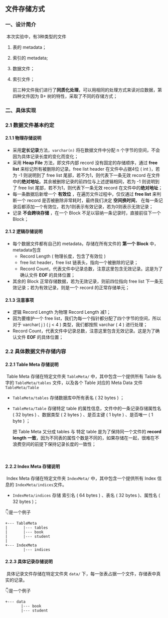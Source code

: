 ## 文件存储方式

### 一、设计简介

​	本次实验中，有3种类型的文件

1. 表的 metadata；

2. 索引的 metadata;

3. 数据文件；

4. 索引文件；

   前三种文件我们进行了**同质化处理**，可以用相同的处理方式来读对应数据，第四种文件因为 B+ 树的特性，采取了不同的存储方式；

### 二、具体实现

### 2.1 数据文件基本约定

#### 2.1.1 物理存储说明

- 采用**定长记录**方法，`varchar(n)` 将在数据文件中分配 n 个字节的空间，不会因为具体记录长度的变化而变化；
- 采用 **Heap File** 方法，即文件内部 record 没有固定的存储顺序，通过 **free list** 来标记所有被删除的记录。free list header 在文件中占据4位 ( int )，若为 -1 则说明到了 free list 尾部，若不为1，则代表下一条无效 record 在文件中的**绝对地址**。其余被删除记录的前四位与上述逻辑相同，若为 -1 则说明到了 free list 尾部，若不为1，则代表下一条无效 record 在文件中的**绝对地址**；
- 每一条数据后新增一个 **有效位** ，在遍历文件过程中，仅仅通过 **free list** 来判断一个 record 是否被删除非常耗时，最终我们决定 **空间换时间**， 在每一条记录后都添加一个有效位，若为1则表示有效记录，若为0则表示无效记录；
- 记录 **不会跨块存储** ，在一个 Block 不足以容纳一条记录时，直接前往下一个 Block；

#### 2.1.2 逻辑存储说明

- 每个数据文件都有自己的 metadata，存储在所有文件的 **第一个 Block** 中，metadata包含 
  - Record Length ( 物理长度，包含了有效位 )
  - free list header，free list 链表头，指向一个被删除的记录；
  - Record Count，代表文件中记录总数，注意这里包含无效记录。这是为了确认文件 **EOF** 的具体位置；
- 其余的 Block 正常存储数据，若为无效记录，则前四位指向 free list 下一条无效记录；若为有效记录，则是一个 record 的正常存储单元；

#### 2.1.3 注意事项

- 逻辑 Record Length 为物理 Record Length 减1；
- 因为要维护一个 free list，我们为每一个指针都分配了四个字节的空间，所以对于 varchar( j ) ( j < 4 ) 类型，我们都按照 varchar ( 4 ) 进行处理；
- Record Count，代表文件中记录总数，注意这里包含无效记录。这是为了确认文件 **EOF** 的具体位置；



### 2.2 具体数据文件存储内容



#### 2.2.1 Table Meta 存储说明

​	Table Meta 存储在特定文件夹   `TableMeta/` 中，其中包含一个提供所有 Table 名字的 `TableMeta/tables` 文件，以及各个 Table 对应的 Meta Data 文件 `TableMeta/Table `

- `TableMeta/tables` 存储数据库中所有表名 ( 32 bytes ) ；

- `TableMeta/Table` 存储特定 table 的属性信息，文件中的一条记录存储属性名 ( 32 bytes ) 、数据类型 ( 2 bytes ) 、是否主键 ( 1 byte ) 、是否唯一 ( 1 byte ) ；

  把 Table Meta 又分成 tables 与 特定 table 是为了保持同一个文件的 **record length 一致**，因为不同表的属性个数是不同的，如果存储在一起，很难在不浪费空间的前提下保持记录长度的一致性；

  ​

#### 2.2.2 Index Meta 存储说明

​	Index Meta 存储在特定文件夹 `IndexMeta/` 中，其中包含一个提供所有 Index 信息的 `IndexMeta/indices`文件。

- `IndexMeta/indices` 存储 索引名 ( 64 bytes ) 、表名 ( 32 bytes )、属性名 ( 32 bytes )； 

👇是一个例子

```
+--- TableMeta
|		|--- tables
|		|--- book
|		|--- student
|
+--- IndexMeta
		|--- indices
```



#### 2.2.3 具体记录存储说明

​	具体记录文件存储在特定文件夹 `data/` 下，每一张表占据一个文件，存储表中真实的记录。

👇是一个例子

```
+--- data
	   |--- book
	   |--- student
```



